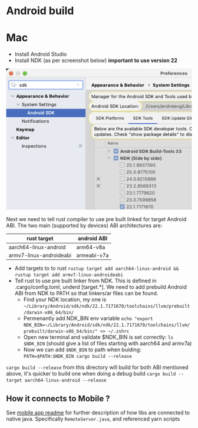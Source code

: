  # Android build

 # Mac

* Install Android Studio
* Install NDK (as per screenshot below)  **important to use version 22**

![omSupply Android NDK](./doc/omSupply_android_ndk.png)

Next we need to tell rust compiler to use pre built linked for target Android ABI.
The two main (supported by devices) ABI architectures are: 

| rust target             | android ABI |
|-------------------------|-------------|
| aarch64-linux-android   | arm64-v8a   |
| armv7-linux-androideabi | armeabi-v7a |

* Add targets to to rust `rustup target add aarch64-linux-android && rustup target add armv7-linux-androideabi`
* Tell rust to use pre built linker from NDK. This is defined in .cargo/config.toml, underd [target.*]. We need to add prebuild Android ABI from NDK to PATH so that linkers/ar files can be found. 
   * Find your NDK location, my one is `~/Library/Android/sdk/ndk/22.1.7171670/toolchains/llvm/prebuilt/darwin-x86_64/bin/`
   * Permenantly add NDK_BIN env variable `echo "export NDK_BIN=~/Library/Android/sdk/ndk/22.1.7171670/toolchains/llvm/prebuilt/darwin-x86_64/bin/" >> ~/.zshrc`
   * Open new terminal and validate $NDK_BIN is set correctly: `ls $NDK_BIN` (should give a list of files starting with aarch64 and armv7a)
   * Now we can add `$NDK_BIN` to path when buiding: `PATH=$PATH:$NDK_BIN cargo build --release`

`cargo build --release` from this directory will build for both ABI mentioned above, it's quicker to build one when doing a debug build `cargo build --target aarch64-linux-android --release`

## How it connects to Mobile ?

See [mobile app readme](../../client/packages/mobile/README.md) for further description of how libs are connected to native java. Specifically `RemoteServer.java`, and referenced yarn scripts